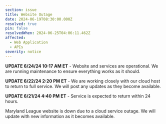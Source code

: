 ```yaml
---
section: issue
title: Website Outage
date: 2024-06-19T08:30:00.000Z
resolved: true
pin: false
resolvedWhen: 2024-06-25T04:06:11.462Z
affected:
  - Web Application
  - APIs
severity: notice
---
```

**UPDATE 6/24/24 10:17 AM ET** - Website and services are operational. We are running maintenance to ensure everything works as it should.

**UPDATE 6/22/24 2:20 PM ET** - We are working closely with our cloud host to return to full service. We will post any updates as they become available.

**UPDATE 6/21/24 4:40 PM ET** - Service is expected to return within 24 hours.

Maryland League website is down due to a cloud service outage. We will update with new information as it becomes available.